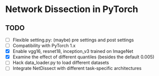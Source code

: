 # Network Dissection in PyTorch

## TODO

- [ ] Flexible setting.py: (maybe) pre settings and post settings
- [ ] Compatibility with PyTorch 1.x
- [x] Enable vgg16, resnet18, inception_v3 trained on ImageNet
- [x] Examine the effect of different quantiles (besides the default 0.005)
- [ ] Hack data_loader.py to load different datasets
- [ ] Integrate NetDissect with different task-specific architectures
